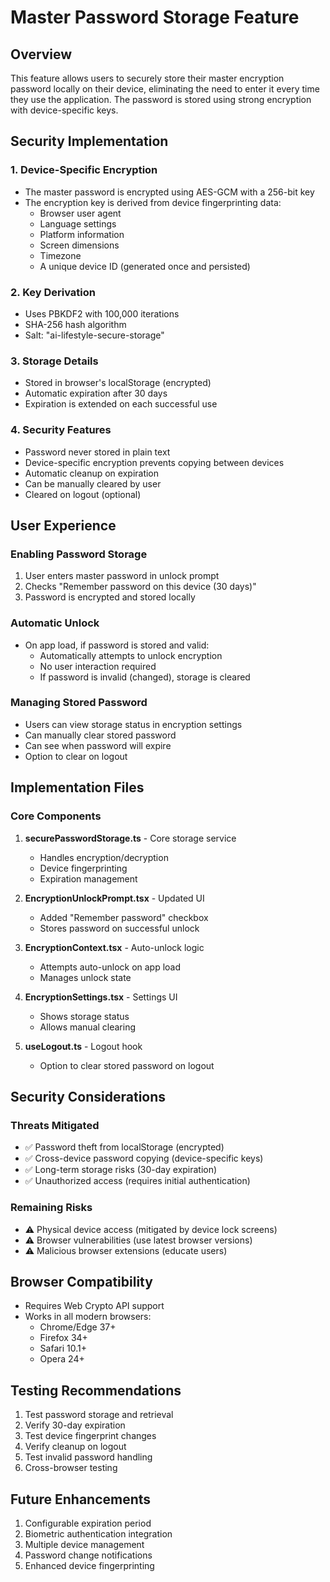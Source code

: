# Master Password Storage Feature

## Overview

This feature allows users to securely store their master encryption password locally on their device, eliminating the need to enter it every time they use the application. The password is stored using strong encryption with device-specific keys.

## Security Implementation

### 1. Device-Specific Encryption

- The master password is encrypted using AES-GCM with a 256-bit key
- The encryption key is derived from device fingerprinting data:
  - Browser user agent
  - Language settings
  - Platform information
  - Screen dimensions
  - Timezone
  - A unique device ID (generated once and persisted)

### 2. Key Derivation

- Uses PBKDF2 with 100,000 iterations
- SHA-256 hash algorithm
- Salt: "ai-lifestyle-secure-storage"

### 3. Storage Details

- Stored in browser's localStorage (encrypted)
- Automatic expiration after 30 days
- Expiration is extended on each successful use

### 4. Security Features

- Password never stored in plain text
- Device-specific encryption prevents copying between devices
- Automatic cleanup on expiration
- Can be manually cleared by user
- Cleared on logout (optional)

## User Experience

### Enabling Password Storage

1. User enters master password in unlock prompt
2. Checks "Remember password on this device (30 days)"
3. Password is encrypted and stored locally

### Automatic Unlock

- On app load, if password is stored and valid:
  - Automatically attempts to unlock encryption
  - No user interaction required
  - If password is invalid (changed), storage is cleared

### Managing Stored Password

- Users can view storage status in encryption settings
- Can manually clear stored password
- Can see when password will expire
- Option to clear on logout

## Implementation Files

### Core Components

1. **securePasswordStorage.ts** - Core storage service
   - Handles encryption/decryption
   - Device fingerprinting
   - Expiration management

2. **EncryptionUnlockPrompt.tsx** - Updated UI
   - Added "Remember password" checkbox
   - Stores password on successful unlock

3. **EncryptionContext.tsx** - Auto-unlock logic
   - Attempts auto-unlock on app load
   - Manages unlock state

4. **EncryptionSettings.tsx** - Settings UI
   - Shows storage status
   - Allows manual clearing

5. **useLogout.ts** - Logout hook
   - Option to clear stored password on logout

## Security Considerations

### Threats Mitigated

- ✅ Password theft from localStorage (encrypted)
- ✅ Cross-device password copying (device-specific keys)
- ✅ Long-term storage risks (30-day expiration)
- ✅ Unauthorized access (requires initial authentication)

### Remaining Risks

- ⚠️ Physical device access (mitigated by device lock screens)
- ⚠️ Browser vulnerabilities (use latest browser versions)
- ⚠️ Malicious browser extensions (educate users)

## Browser Compatibility

- Requires Web Crypto API support
- Works in all modern browsers:
  - Chrome/Edge 37+
  - Firefox 34+
  - Safari 10.1+
  - Opera 24+

## Testing Recommendations

1. Test password storage and retrieval
2. Verify 30-day expiration
3. Test device fingerprint changes
4. Verify cleanup on logout
5. Test invalid password handling
6. Cross-browser testing

## Future Enhancements

1. Configurable expiration period
2. Biometric authentication integration
3. Multiple device management
4. Password change notifications
5. Enhanced device fingerprinting
